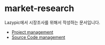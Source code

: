 # market-research
Lazypic에서 시장조사를 위해서 작성하는 문서입니다.

- [Project management](./project_management.md)
- [Source Code management](./source_code_management.md)